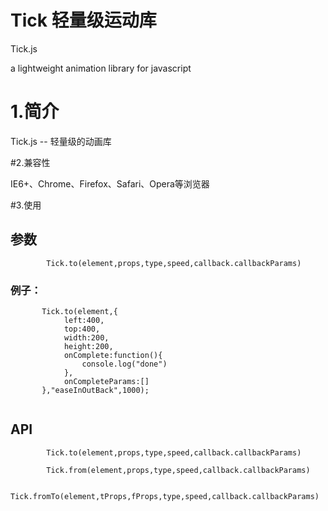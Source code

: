 Tick
轻量级运动库
====

Tick.js

 a lightweight animation library for javascript

# 1.简介

 Tick.js -- 轻量级的动画库

#2.兼容性

 IE6+、Chrome、Firefox、Safari、Opera等浏览器

#3.使用

## 参数
````
		Tick.to(element,props,type,speed,callback.callbackParams)
````
### 例子：
	
````
	   Tick.to(element,{
	 		left:400,
			top:400,
			width:200,
			height:200,
			onComplete:function(){
				console.log("done")
			},
			onCompleteParams:[]
	   },"easeInOutBack",1000);
	   
````

## API
	
````
		Tick.to(element,props,type,speed,callback.callbackParams)
````
	
````
		Tick.from(element,props,type,speed,callback.callbackParams)
````
	
````
		Tick.fromTo(element,tProps,fProps,type,speed,callback.callbackParams)
````



	
